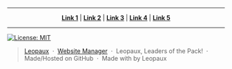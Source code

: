 ----

<p align="center">
<strong><a href="#link1">Link 1</a></strong>
|
<strong><a href="#link2">Link 2</a></strong>
|
<strong><a href="#link3">Link 3</a></strong>
|
<strong><a href="#link4">Link 4</a></strong>
|
<strong><a href="#link5">Link 5</a></strong>
</p>

----



[![License: MIT](https://img.shields.io/badge/License-MIT-yellow.svg)](https://opensource.org/licenses/MIT)

> [Leopaux](https://leopaux.github.com/web/) &nbsp;&middot;&nbsp;
> [Website Manager](https://github.com/CodyDaCoder) &nbsp;&middot;&nbsp;
> Leopaux, Leaders of the Pack! &nbsp;&middot;&nbsp;
> Made/Hosted on GitHub &nbsp;&middot;&nbsp;
> Made with by Leopaux
